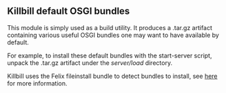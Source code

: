 Killbill default OSGI bundles
-----------------------------

This module is simply used as a build utility. It produces a .tar.gz
artifact containing various useful OSGI bundles one may want to have
available by default.

For example, to install these default bundles with the start-server script, unpack
the .tar.gz artifact under the *server/load* directory.

Killbill uses the Felix fileinstall bundle to detect bundles to install, see [here](http://felix.apache.org/documentation/subprojects/apache-felix-file-install.html)
for more information.